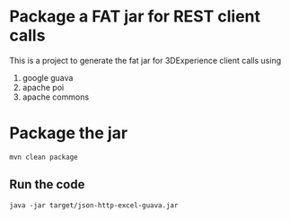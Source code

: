 # Package a FAT jar for REST client calls

This is a project to generate the fat jar for 3DExperience client calls using
1. google guava
2. apache poi
3. apache commons


# Package the jar

```
mvn clean package
```

## Run the code

```
java -jar target/json-http-excel-guava.jar
```


